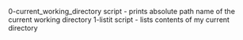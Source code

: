 0-current_working_directory script - prints absolute path name of the current working directory
1-listit script - lists contents of my current directory

